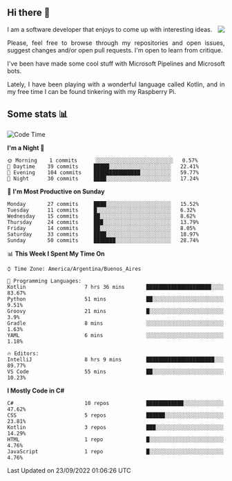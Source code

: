 ## Hi there :slightly_smiling_face:

<img src="https://github-readme-stats.vercel.app/api?username=victorgrycuk&show_icons=true&count_private=true&title_color=F7941E&icon_color=F7941E" align="right">

<p align="justify">
I am a software developer that enjoys to come up with interesting ideas.
<p/>

<p align= "justify">
Please, feel free to browse through my repositories and open issues, suggest changes and/or open pull requests. I'm open to learn from critique.
<p/>


<p align= "justify">
I've been have made some cool stuff with Microsoft Pipelines and Microsoft bots.
<p/>

<p align= "justify">
Lately, I have been playing with a wonderful language called Kotlin, and in my free time I can be found tinkering with my Raspberry Pi.
<p/>

## Some stats :bar_chart:
<!--START_SECTION:waka-->
![Code Time](http://img.shields.io/badge/Code%20Time-1%2C147%20hrs%207%20mins-blue)

**I'm a Night 🦉** 

```text
🌞 Morning    1 commits      ░░░░░░░░░░░░░░░░░░░░░░░░░   0.57% 
🌆 Daytime    39 commits     █████░░░░░░░░░░░░░░░░░░░░   22.41% 
🌃 Evening    104 commits    ███████████████░░░░░░░░░░   59.77% 
🌙 Night      30 commits     ████░░░░░░░░░░░░░░░░░░░░░   17.24%

```
📅 **I'm Most Productive on Sunday** 

```text
Monday       27 commits     ████░░░░░░░░░░░░░░░░░░░░░   15.52% 
Tuesday      11 commits     █░░░░░░░░░░░░░░░░░░░░░░░░   6.32% 
Wednesday    15 commits     ██░░░░░░░░░░░░░░░░░░░░░░░   8.62% 
Thursday     24 commits     ███░░░░░░░░░░░░░░░░░░░░░░   13.79% 
Friday       14 commits     ██░░░░░░░░░░░░░░░░░░░░░░░   8.05% 
Saturday     33 commits     ████░░░░░░░░░░░░░░░░░░░░░   18.97% 
Sunday       50 commits     ███████░░░░░░░░░░░░░░░░░░   28.74%

```


📊 **This Week I Spent My Time On** 

```text
⌚︎ Time Zone: America/Argentina/Buenos_Aires

💬 Programming Languages: 
Kotlin                   7 hrs 36 mins       █████████████████████░░░░   83.67% 
Python                   51 mins             ██░░░░░░░░░░░░░░░░░░░░░░░   9.51% 
Groovy                   21 mins             █░░░░░░░░░░░░░░░░░░░░░░░░   3.9% 
Gradle                   8 mins              ░░░░░░░░░░░░░░░░░░░░░░░░░   1.63% 
YAML                     6 mins              ░░░░░░░░░░░░░░░░░░░░░░░░░   1.18%

🔥 Editors: 
IntelliJ                 8 hrs 9 mins        ██████████████████████░░░   89.77% 
VS Code                  55 mins             ██░░░░░░░░░░░░░░░░░░░░░░░   10.23%

```

**I Mostly Code in C#** 

```text
C#                       10 repos            ████████████░░░░░░░░░░░░░   47.62% 
CSS                      5 repos             ██████░░░░░░░░░░░░░░░░░░░   23.81% 
Kotlin                   3 repos             ███░░░░░░░░░░░░░░░░░░░░░░   14.29% 
HTML                     1 repo              █░░░░░░░░░░░░░░░░░░░░░░░░   4.76% 
JavaScript               1 repo              █░░░░░░░░░░░░░░░░░░░░░░░░   4.76%

```



 Last Updated on 23/09/2022 01:06:26 UTC
<!--END_SECTION:waka-->
